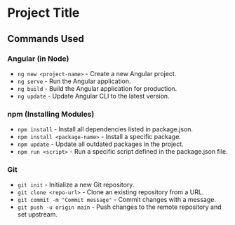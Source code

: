 # Project Title

## Commands Used

### Angular (in Node)
- `ng new <project-name>` - Create a new Angular project.
- `ng serve` - Run the Angular application.
- `ng build` - Build the Angular application for production.
- `ng update` - Update Angular CLI to the latest version.

### npm (Installing Modules)
- `npm install` - Install all dependencies listed in package.json.
- `npm install <package-name>` - Install a specific package.
- `npm update` - Update all outdated packages in the project.
- `npm run <script>` - Run a specific script defined in the package.json file.

### Git
- `git init` - Initialize a new Git repository.
- `git clone <repo-url>` - Clone an existing repository from a URL.
- `git commit -m "Commit message"` - Commit changes with a message.
- `git push -u origin main` - Push changes to the remote repository and set upstream.

